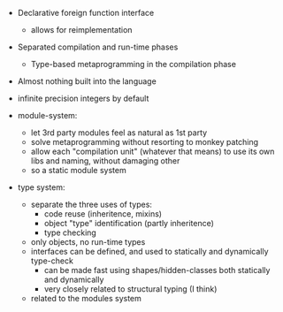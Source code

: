 - Declarative foreign function interface
  - allows for reimplementation
- Separated compilation and run-time phases
  - Type-based metaprogramming in the compilation phase
- Almost nothing built into the language
- infinite precision integers by default

- module-system:

  - let 3rd party modules feel as natural as 1st party
  - solve metaprogramming without resorting to monkey patching
  - allow each "compilation unit" (whatever that means) to use its own libs and naming, without damaging other
  - so a static module system

- type system:
  - separate the three uses of types:
    - code reuse (inheritence, mixins)
    - object "type" identification (partly inheritence)
    - type checking
  - only objects, no run-time types
  - interfaces can be defined, and used to statically and dynamically type-check
    - can be made fast using shapes/hidden-classes both statically and dynamically
    - very closely related to structural typing (I think)
  - related to the modules system

